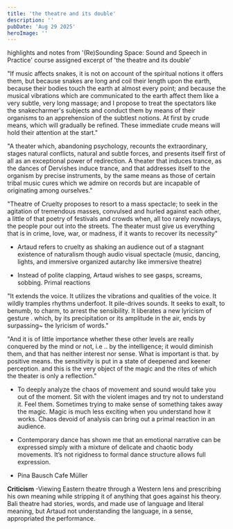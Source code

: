 ```yaml
---
title: 'the theatre and its double'
description: ''
pubDate: 'Aug 29 2025'
heroImage: ''
---
```


highlights and notes from '(Re)Sounding Space: Sound and Speech in Practice' course assigned excerpt of 'the theatre and its double' 

"If music affects snakes, it is not on account of the spiritual notions it offers them, but because snakes are long and coil their length upon the earth, because their bodies touch the earth at almost every point; and because the musical vibrations which are communicated to the earth affect them like a very subtle, very long massage; and I propose to treat the spectators like the snakecharmer's subjects and conduct them by means of their organisms to an apprehension of the subtlest notions. At first by crude means, which will gradually be refined. These immediate crude means will hold their attention at the start."

"A theater which, abandoning psychology, recounts the extraordinary, stages natural conflicts, natural and subtle forces, and presents itself first of all as an exceptional power of redirection. A theater that induces trance, as the dances of Dervishes induce trance, and that addresses itself to the organism by precise instruments, by the same means as those of certain tribal music cures which we admire on records but are incapable of originating among ourselves."

"Theatre of Cruelty proposes to resort to a mass spectacle; to seek in the agitation of tremendous masses, convulsed and hurled against each other, a little of that poetry of festivals and crowds when, all too rarely nowadays, the people pour out into the streets. The theater must give us everything that is in crime, love, war, or madness, if it wants to recover its necessity"

- Artaud refers to cruelty as shaking an audience out of a stagnant existence of naturalism though audio visual spectacle (music, dancing, lights, and immersive organized autarchy like immersive theatre)

- Instead of polite clapping, Artaud wishes to see gasps, screams, sobbing. Primal reactions


"It extends the voice. It utilizes the vibrations and qualities of the voice. It wildly tramples rhythms underfoot. It pile-drives sounds. It seeks to exalt, to benumb, to charm, to arrest the sensibility. It liberates a new lyricism of gesture . which, by its precipitation or its amplitude in the air, ends by surpassing~ the lyricism of words."

"And it is of little importance whether these other levels are really conquered by the mind or not, i.e .. by the intelligence; it would diminish them, and that has neither interest nor sense. What is important is that. by positive means. the sensitivity is put in a state of deepened and keener perception. and this is the very object of the magic and the rites of which the theater is only a reflection."

-  To deeply analyze the chaos of movement and sound would take you out of the moment. Sit with the violent images and try not to understand it. Feel them. Sometimes trying to make sense of something takes away the magic. Magic is much less exciting when you understand how it works. Chaos devoid of analysis can bring out a primal reaction in an audience.

- Contemporary dance has shown me that an emotional narrative can be expressed simply with a mixture of delicate and chaotic body movements. It’s not rigidness to formal dance structure allows full expression.

- Pina Bausch Cafe Müller

**Criticism**
-Viewing Eastern theatre through a Western lens and prescribing his own meaning while stripping it of anything that goes against his theory. Bali theatre had stories, words, and made use of language and literal meaning, but Artaud not understanding the language, in a sense, appropriated the performance.